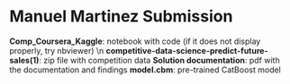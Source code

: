 # Manuel Martinez Submission

**Comp_Coursera_Kaggle**: notebook with code (if it does not display properly, try nbviewer) \n
**competitive-data-science-predict-future-sales(1)**: zip file with competition data
**Solution documentation**: pdf with the documentation and findings
**model.cbm**: pre-trained CatBoost model
